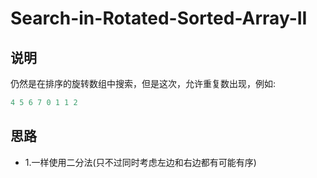 # Search-in-Rotated-Sorted-Array-II

## 说明

仍然是在排序的旋转数组中搜索，但是这次，允许重复数出现，例如:

```js
4 5 6 7 0 1 1 2
```

## 思路

- 1.一样使用二分法(只不过同时考虑左边和右边都有可能有序)
